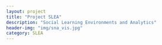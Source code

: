 ```yaml
---
layout: project
title: "Project SLEA"
description: "Social Learning Environments and Analytics"
header-img: "img/sna_vis.jpg"
category: SLEA
---
```

